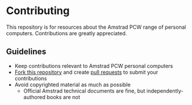 # Contributing

This repository is for resources about the Amstrad PCW range of personal computers. Contributions are greatly appreciated.

## Guidelines

* Keep contributions relevant to Amstrad PCW personal computers
* [Fork this repository](https://help.github.com/articles/fork-a-repo/) and create [pull requests](https://help.github.com/articles/creating-a-pull-request/) to submit your contributions
* Avoid copyrighted material as much as possible
  * Official Amstrad technical documents are fine, but independently-authored books are not
